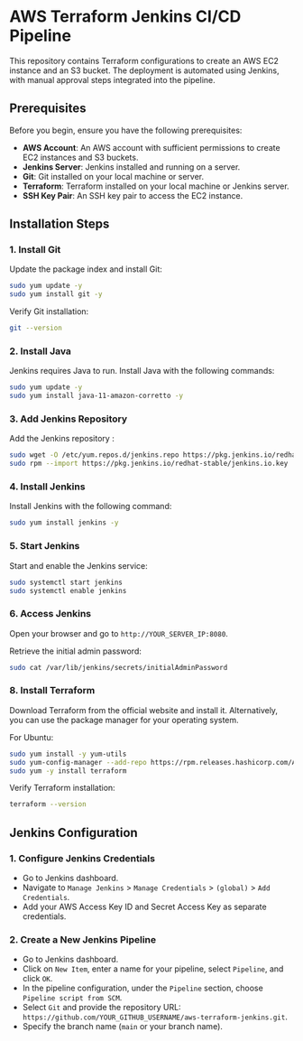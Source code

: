 
# AWS Terraform Jenkins CI/CD Pipeline

This repository contains Terraform configurations to create an AWS EC2 instance and an S3 bucket. The deployment is automated using Jenkins, with manual approval steps integrated into the pipeline.

## Prerequisites

Before you begin, ensure you have the following prerequisites:

- **AWS Account**: An AWS account with sufficient permissions to create EC2 instances and S3 buckets.
- **Jenkins Server**: Jenkins installed and running on a server.
- **Git**: Git installed on your local machine or server.
- **Terraform**: Terraform installed on your local machine or Jenkins server.
- **SSH Key Pair**: An SSH key pair to access the EC2 instance.

## Installation Steps

### 1. Install Git

Update the package index and install Git:

```sh
sudo yum update -y
sudo yum install git -y
```

Verify Git installation:

```sh
git --version
```

### 2. Install Java

Jenkins requires Java to run. Install Java with the following commands:

```sh
sudo yum update -y
sudo yum install java-11-amazon-corretto -y
```

### 3. Add Jenkins Repository 

Add the Jenkins repository :

```sh
sudo wget -O /etc/yum.repos.d/jenkins.repo https://pkg.jenkins.io/redhat-stable/jenkins.repo
sudo rpm --import https://pkg.jenkins.io/redhat-stable/jenkins.io.key
```

### 4. Install Jenkins

Install Jenkins with the following command:

```sh
sudo yum install jenkins -y
```

### 5. Start Jenkins

Start and enable the Jenkins service:

```sh
sudo systemctl start jenkins
sudo systemctl enable jenkins
```

### 6. Access Jenkins

Open your browser and go to `http://YOUR_SERVER_IP:8080`.

Retrieve the initial admin password:

```sh
sudo cat /var/lib/jenkins/secrets/initialAdminPassword
```

### 8. Install Terraform

Download Terraform from the official website and install it. Alternatively, you can use the package manager for your operating system.

For Ubuntu:

```sh
sudo yum install -y yum-utils
sudo yum-config-manager --add-repo https://rpm.releases.hashicorp.com/AmazonLinux/hashicorp.repo
sudo yum -y install terraform
```

Verify Terraform installation:

```sh
terraform --version
```

## Jenkins Configuration

### 1. Configure Jenkins Credentials

- Go to Jenkins dashboard.
- Navigate to `Manage Jenkins` > `Manage Credentials` > `(global)` > `Add Credentials`.
- Add your AWS Access Key ID and Secret Access Key as separate credentials.

### 2. Create a New Jenkins Pipeline

- Go to Jenkins dashboard.
- Click on `New Item`, enter a name for your pipeline, select `Pipeline`, and click `OK`.
- In the pipeline configuration, under the `Pipeline` section, choose `Pipeline script from SCM`.
- Select `Git` and provide the repository URL: `https://github.com/YOUR_GITHUB_USERNAME/aws-terraform-jenkins.git`.
- Specify the branch name (`main` or your branch name).
